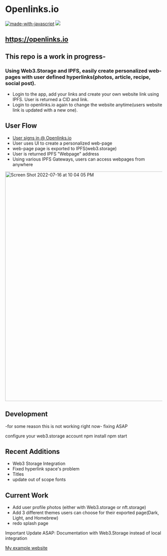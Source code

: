 # Openlinks.io

[![made-with-javascript](https://img.shields.io/badge/Made%20with-JavaScript-1f425f.svg)](https://www.javascript.com)
[![](https://img.shields.io/badge/project-IPFS-blue.svg?style=flat-square)](https://ipfs.io/)


## https://openlinks.io

## This repo is a work in progress-
### Using Web3.Storage and IPFS, easily create personalized web-pages with user defined hyperlinks(photos, article, recipe, social post). 

- Login to the app, add your links and create your own website link using IPFS. User is returned a CID and link. 
- Login to openlinks.io again to change the website anytime(users website link is updated with a new one).


## User Flow
- [User signs in @ Openlinks.io](https://openlinks.io) 
- User uses UI to create a personalized web-page
- web-page page is exported to IPFS(web3.storage)
- User is returned IPFS "Webpage" address
- Using various IPFS Gateways, users can access webpages from anywhere

<img width="734" alt="Screen Shot 2022-07-16 at 10 04 05 PM" src="https://user-images.githubusercontent.com/30084404/179382086-fca97ac9-d587-49a3-95e0-2c119e901429.png">

## Development

-for some reason this is not working right now- fixing ASAP

configure your web3.storage account
npm install
npm start
## Recent Additions
- Web3 Storage Integration
- Fixed hyperlink space's problem
- Titles
- update out of scope fonts

## Current Work
- Add user profile photos (either with Web3.storage or nft.storage) 
- Add 3 different themes users can choose for their exported page(Dark, Light, and Homebrew) 
- redo splash page

Important Update ASAP: Documentation with Web3.Storage instead of local integration

[My example website](https://bafybeie2b4dzndtisdd455aokww3gv4fto5qxhgvpvrk32er4hdxyiufem.ipfs.dweb.link/Mylinks.html)